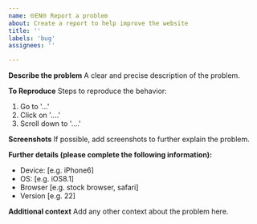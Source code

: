 ```yaml
---
name: 🌐EN🌐 Report a problem
about: Create a report to help improve the website
title: ''
labels: 'bug'
assignees: ''

---
```


**Describe the problem**
A clear and precise description of the problem.

**To Reproduce**
Steps to reproduce the behavior:
1. Go to '...'
2. Click on '....'
3. Scroll down to '....'

**Screenshots**
If possible, add screenshots to further explain the problem.

**Further details (please complete the following information):**
 - Device: [e.g. iPhone6]
 - OS: [e.g. iOS8.1]
 - Browser [e.g. stock browser, safari]
 - Version [e.g. 22]

**Additional context**
Add any other context about the problem here.